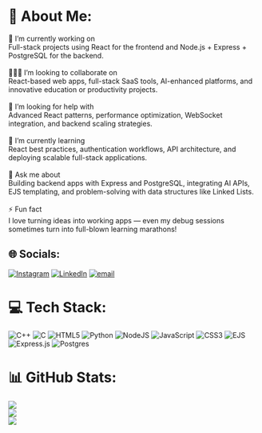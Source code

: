 # 💫 About Me:
🔭 I’m currently working on<br>Full-stack projects using React for the frontend and Node.js + Express + PostgreSQL for the backend.<br><br>🧑‍🤝‍🧑 I’m looking to collaborate on<br>React-based web apps, full-stack SaaS tools, AI-enhanced platforms, and innovative education or productivity projects.<br><br>🤝 I’m looking for help with<br>Advanced React patterns, performance optimization, WebSocket integration, and backend scaling strategies.<br><br>🌱 I’m currently learning<br>React best practices, authentication workflows, API architecture, and deploying scalable full-stack applications.<br><br>💬 Ask me about<br>Building backend apps with Express and PostgreSQL, integrating AI APIs, EJS templating, and problem-solving with data structures like Linked Lists.<br><br>⚡ Fun fact<br>I love turning ideas into working apps — even my debug sessions sometimes turn into full-blown learning marathons!


## 🌐 Socials:
[![Instagram](https://img.shields.io/badge/Instagram-%23E4405F.svg?logo=Instagram&logoColor=white)](https://instagram.com/__ritesh.puri__) [![LinkedIn](https://img.shields.io/badge/LinkedIn-%230077B5.svg?logo=linkedin&logoColor=white)](https://linkedin.com/in/nkedin.com/in/ritesh-puri) [![email](https://img.shields.io/badge/Email-D14836?logo=gmail&logoColor=white)](mailto:riteshpuri.231@gmail.com) 

# 💻 Tech Stack:
![C++](https://img.shields.io/badge/c++-%2300599C.svg?style=for-the-badge&logo=c%2B%2B&logoColor=white) ![C](https://img.shields.io/badge/c-%2300599C.svg?style=for-the-badge&logo=c&logoColor=white) ![HTML5](https://img.shields.io/badge/html5-%23E34F26.svg?style=for-the-badge&logo=html5&logoColor=white) ![Python](https://img.shields.io/badge/python-3670A0?style=for-the-badge&logo=python&logoColor=ffdd54) ![NodeJS](https://img.shields.io/badge/node.js-6DA55F?style=for-the-badge&logo=node.js&logoColor=white) ![JavaScript](https://img.shields.io/badge/javascript-%23323330.svg?style=for-the-badge&logo=javascript&logoColor=%23F7DF1E) ![CSS3](https://img.shields.io/badge/css3-%231572B6.svg?style=for-the-badge&logo=css3&logoColor=white) ![EJS](https://img.shields.io/badge/ejs-%23B4CA65.svg?style=for-the-badge&logo=ejs&logoColor=black) ![Express.js](https://img.shields.io/badge/express.js-%23404d59.svg?style=for-the-badge&logo=express&logoColor=%2361DAFB) ![Postgres](https://img.shields.io/badge/postgres-%23316192.svg?style=for-the-badge&logo=postgresql&logoColor=white)
# 📊 GitHub Stats:
![](https://github-readme-stats.vercel.app/api?username=ritesh2006-web&theme=dark&hide_border=false&include_all_commits=true&count_private=true)<br/>
![](https://nirzak-streak-stats.vercel.app/?user=ritesh2006-web&theme=dark&hide_border=false)<br/>
![](https://github-readme-stats.vercel.app/api/top-langs/?username=ritesh2006-web&theme=dark&hide_border=false&include_all_commits=true&count_private=true&layout=compact)

<!-- Proudly created with GPRM ( https://gprm.itsvg.in ) -->
